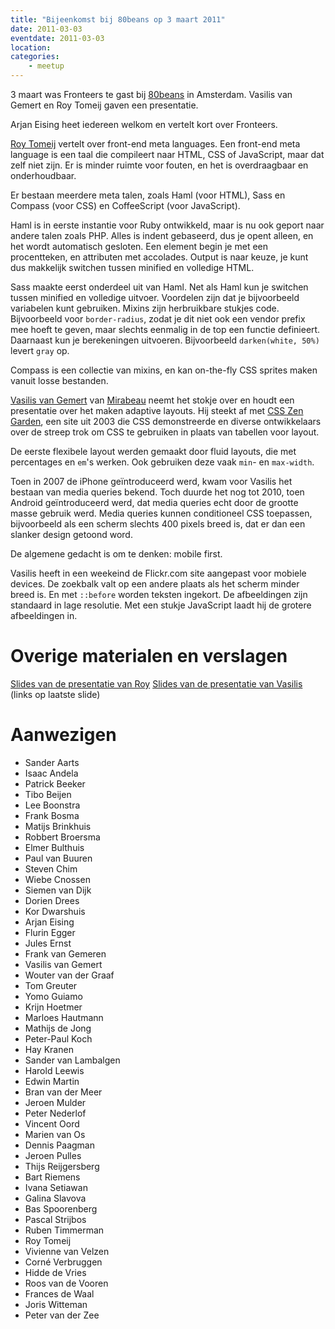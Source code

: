 ```yaml
---
title: "Bijeenkomst bij 80beans op 3 maart 2011"
date: 2011-03-03
eventdate: 2011-03-03
location: 
categories: 
    - meetup
---
```

3 maart was Fronteers te gast bij [80beans](http://80beans.com) in Amsterdam. Vasilis van Gemert en Roy Tomeij gaven een presentatie.

Arjan Eising heet iedereen welkom en vertelt kort over Fronteers.

[Roy Tomeij](https://twitter.com/roy) vertelt over front-end meta languages. Een front-end meta language is een taal die compileert naar HTML, CSS of JavaScript, maar dat zelf niet zijn. Er is minder ruimte voor fouten, en het is overdraagbaar en onderhoudbaar.

Er bestaan meerdere meta talen, zoals Haml (voor HTML), Sass en Compass (voor CSS) en CoffeeScript (voor JavaScript).

Haml is in eerste instantie voor Ruby ontwikkeld, maar is nu ook geport naar andere talen zoals PHP. Alles is indent gebaseerd, dus je opent alleen, en het wordt automatisch gesloten. Een element begin je met een procentteken, en attributen met accolades. Output is naar keuze, je kunt dus makkelijk switchen tussen minified en volledige HTML.

Sass maakte eerst onderdeel uit van Haml. Net als Haml kun je switchen tussen minified en volledige uitvoer. Voordelen zijn dat je bijvoorbeeld variabelen kunt gebruiken. Mixins zijn herbruikbare stukjes code. Bijvoorbeeld voor `border-radius`, zodat je dit niet ook een vendor prefix mee hoeft te geven, maar slechts eenmalig in de top een functie definieert. Daarnaast kun je berekeningen uitvoeren. Bijvoorbeeld `darken(white, 50%)` levert `gray` op.

Compass is een collectie van mixins, en kan on-the-fly CSS sprites maken vanuit losse bestanden.

[Vasilis van Gemert](http://vasilis.nl) van [Mirabeau](http://mirabeau.nl) neemt het stokje over en houdt een presentatie over het maken adaptive layouts. Hij steekt af met [CSS Zen Garden](http://csszengarden.com), een site uit 2003 die CSS demonstreerde en diverse ontwikkelaars over de streep trok om CSS te gebruiken in plaats van tabellen voor layout.

De eerste flexibele layout werden gemaakt door fluid layouts, die met percentages en `em`'s werken. Ook gebruiken deze vaak `min`- en `max-width`.

Toen in 2007 de iPhone geïntroduceerd werd, kwam voor Vasilis het bestaan van media queries bekend. Toch duurde het nog tot 2010, toen Android geïntroduceerd werd, dat media queries echt door de grootte masse gebruik werd. Media queries kunnen conditioneel CSS toepassen, bijvoorbeeld als een scherm slechts 400 pixels breed is, dat er dan een slanker design getoond word.

De algemene gedacht is om te denken: mobile first.

Vasilis heeft in een weekeind de Flickr.com site aangepast voor mobiele devices. De zoekbalk valt op een andere plaats als het scherm minder breed is. En met `::before` worden teksten ingekort. De afbeeldingen zijn standaard in lage resolutie. Met een stukje JavaScript laadt hij de grotere afbeeldingen in.

















# Overige materialen en verslagen

[Slides van de presentatie van Roy](http://www.80beans.com/nl/blog/2011/03/03/slides-for-my-presentation-at-fronteers)
[Slides van de presentatie van Vasilis](http://vasilis.nl/presentaties/adaptive-layout/) (links op laatste slide)

# Aanwezigen

* Sander Aarts
* Isaac Andela
* Patrick Beeker
* Tibo Beijen
* Lee Boonstra
* Frank Bosma
* Matijs Brinkhuis
* Robbert Broersma
* Elmer Bulthuis
* Paul van Buuren
* Steven Chim
* Wiebe Cnossen
* Siemen van Dijk
* Dorien Drees
* Kor Dwarshuis
* Arjan Eising
* Flurin Egger
* Jules Ernst
* Frank van Gemeren
* Vasilis van Gemert
* Wouter van der Graaf
* Tom Greuter
* Yomo Guiamo
* Krijn Hoetmer
* Marloes Hautmann
* Mathijs de Jong
* Peter-Paul Koch
* Hay Kranen
* Sander van Lambalgen
* Harold Leewis
* Edwin Martin
* Bran van der Meer
* Jeroen Mulder
* Peter Nederlof
* Vincent Oord 
* Marien van Os
* Dennis Paagman
* Jeroen Pulles
* Thijs Reijgersberg
* Bart Riemens
* Ivana Setiawan
* Galina Slavova
* Bas Spoorenberg
* Pascal Strijbos
* Ruben Timmerman
* Roy Tomeij
* Vivienne van Velzen
* Corné Verbruggen
* Hidde de Vries
* Roos van de Vooren
* Frances de Waal
* Joris Witteman
* Peter van der Zee



